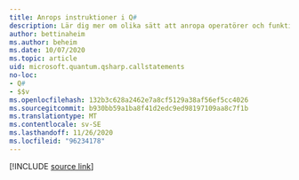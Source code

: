 ```yaml
---
title: Anrops instruktioner i Q#
description: Lär dig mer om olika sätt att anropa operatörer och funktioner i Q# programmeringsspråk.
author: bettinaheim
ms.author: beheim
ms.date: 10/07/2020
ms.topic: article
uid: microsoft.quantum.qsharp.callstatements
no-loc:
- Q#
- $$v
ms.openlocfilehash: 132b3c628a2462e7a8cf5129a38af56ef5cc4026
ms.sourcegitcommit: b930bb59a1ba8f41d2edc9ed98197109aa8c7f1b
ms.translationtype: MT
ms.contentlocale: sv-SE
ms.lasthandoff: 11/26/2020
ms.locfileid: "96234178"
---
```

<!---
# Call statements in Q#
-->

[!INCLUDE [source link](~/includes/qsharp-language/Specifications/Language/2_Statements/CallStatements.md)]

